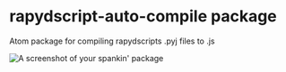 # rapydscript-auto-compile package

Atom package for compiling rapydscripts .pyj files to .js

![A screenshot of your spankin' package](https://f.cloud.github.com/assets/69169/2290250/c35d867a-a017-11e3-86be-cd7c5bf3ff9b.gif)
